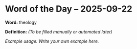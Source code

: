 # Word of the Day – 2025-09-22

**Word:** theology

**Definition:** _(To be filled manually or automated later)_

*Example usage:* _Write your own example here._
